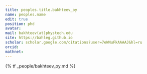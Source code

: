 ```yaml
---
title: peoples.title.bakhteev_oy
name: peoples.name
edit: true
position: phd
avatar:
mail: bakhteev(at)phystech.edu
site: https://bahleg.github.io
scholar: scholar.google.com/citations?user=7eWNuFkAAAAJ&hl=ru
orcid:
mathnet:
---
```


{% tf _people/bakhteev_oy.md %}
